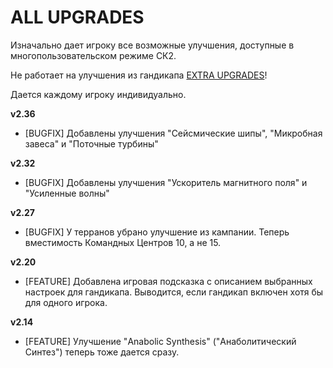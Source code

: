 # ALL UPGRADES

Изначально дает игроку все возможные улучшения, доступные в многопользовательском режиме СК2. 

Не работает на улучшения из гандикапа [EXTRA UPGRADES](./extra-upgrades.md)!

Дается каждому игроку индивидуально.

**v2.36**

* [BUGFIX] Добавлены улучшения "Сейсмические шипы", "Микробная завеса" и "Поточные турбины"

**v2.32**

* [BUGFIX] Добавлены улучшения "Ускоритель магнитного поля" и "Усиленные волны"

**v2.27**

* [BUGFIX] У терранов убрано улучшение из кампании. Теперь вместимость Командных Центров 10, а не 15.

**v2.20**

* [FEATURE] Добавлена игровая подсказка с описанием выбранных настроек для гандикапа. Выводится, если гандикап включен хотя бы для одного игрока.

**v2.14**

* [FEATURE]	Улучшение "Anabolic Synthesis" ("Анаболитический Синтез") теперь тоже дается сразу.
